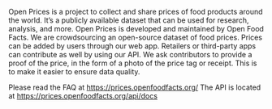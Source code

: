 Open Prices is a project to collect and share prices of food products around the world. It’s a publicly available dataset that can be used for research, analysis, and more. Open Prices is developed and maintained by Open Food Facts.
We are crowdsourcing an open-source dataset of food prices. Prices can be added by users through our web app. Retailers or third-party apps can contribute as well by using our API.
We ask contributors to provide a proof of the price, in the form of a photo of the price tag or receipt. This is to make it easier to ensure data quality.

Please read the FAQ at https://prices.openfoodfacts.org/
The API is located at https://prices.openfoodfacts.org/api/docs
